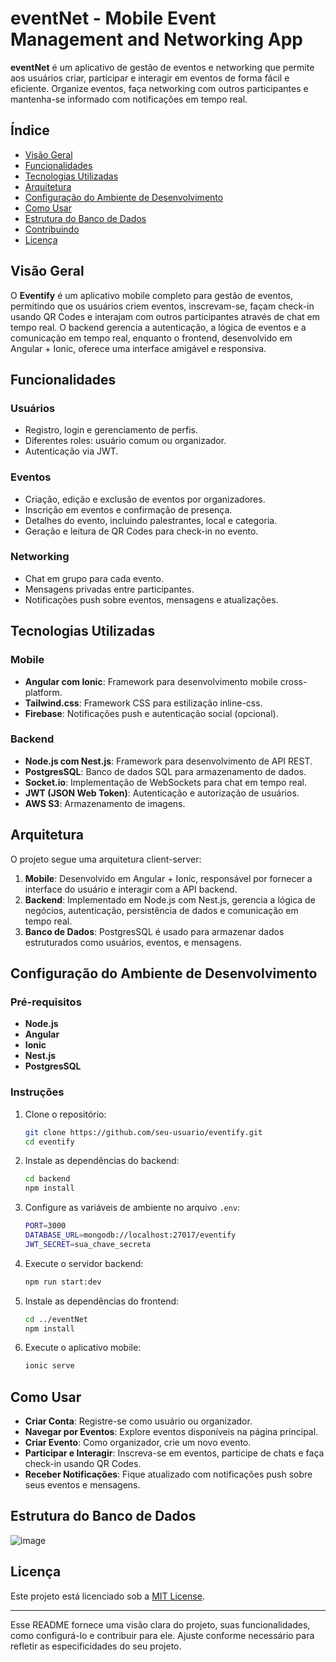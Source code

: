 # eventNet - Mobile Event Management and Networking App

**eventNet** é um aplicativo de gestão de eventos e networking que permite aos usuários criar, participar e interagir em eventos de forma fácil e eficiente. Organize eventos, faça networking com outros participantes e mantenha-se informado com notificações em tempo real.

## Índice

- [Visão Geral](#visão-geral)
- [Funcionalidades](#funcionalidades)
- [Tecnologias Utilizadas](#tecnologias-utilizadas)
- [Arquitetura](#arquitetura)
- [Configuração do Ambiente de Desenvolvimento](#configuração-do-ambiente-de-desenvolvimento)
- [Como Usar](#como-usar)
- [Estrutura do Banco de Dados](#estrutura-do-banco-de-dados)
- [Contribuindo](#contribuindo)
- [Licença](#licença)

## Visão Geral

O **Eventify** é um aplicativo mobile completo para gestão de eventos, permitindo que os usuários criem eventos, inscrevam-se, façam check-in usando QR Codes e interajam com outros participantes através de chat em tempo real. O backend gerencia a autenticação, a lógica de eventos e a comunicação em tempo real, enquanto o frontend, desenvolvido em Angular + Ionic, oferece uma interface amigável e responsiva.

## Funcionalidades

### Usuários
- Registro, login e gerenciamento de perfis.
- Diferentes roles: usuário comum ou organizador.
- Autenticação via JWT.

### Eventos
- Criação, edição e exclusão de eventos por organizadores.
- Inscrição em eventos e confirmação de presença.
- Detalhes do evento, incluindo palestrantes, local e categoria.
- Geração e leitura de QR Codes para check-in no evento.

### Networking
- Chat em grupo para cada evento.
- Mensagens privadas entre participantes.
- Notificações push sobre eventos, mensagens e atualizações.

## Tecnologias Utilizadas

### Mobile
- **Angular com Ionic**: Framework para desenvolvimento mobile cross-platform.
- **Tailwind.css**: Framework CSS para estilização inline-css.
- **Firebase**: Notificações push e autenticação social (opcional).

### Backend
- **Node.js com Nest.js**: Framework para desenvolvimento de API REST.
- **PostgresSQL**: Banco de dados SQL para armazenamento de dados.
- **Socket.io**: Implementação de WebSockets para chat em tempo real.
- **JWT (JSON Web Token)**: Autenticação e autorização de usuários.
- **AWS S3**: Armazenamento de imagens.

## Arquitetura

O projeto segue uma arquitetura client-server:

1. **Mobile**: Desenvolvido em Angular + Ionic, responsável por fornecer a interface do usuário e interagir com a API backend.
2. **Backend**: Implementado em Node.js com Nest.js, gerencia a lógica de negócios, autenticação, persistência de dados e comunicação em tempo real.
3. **Banco de Dados**: PostgresSQL é usado para armazenar dados estruturados como usuários, eventos, e mensagens.




## Configuração do Ambiente de Desenvolvimento

### Pré-requisitos

- **Node.js**
- **Angular**
- **Ionic**
- **Nest.js**
- **PostgresSQL**

### Instruções

1. Clone o repositório:
    ```bash
    git clone https://github.com/seu-usuario/eventify.git
    cd eventify
    ```

2. Instale as dependências do backend:
    ```bash
    cd backend
    npm install
    ```

3. Configure as variáveis de ambiente no arquivo `.env`:
    ```bash
    PORT=3000
    DATABASE_URL=mongodb://localhost:27017/eventify
    JWT_SECRET=sua_chave_secreta
    ```

4. Execute o servidor backend:
    ```bash
    npm run start:dev
    ```

5. Instale as dependências do frontend:
    ```bash
    cd ../eventNet
    npm install
    ```

6. Execute o aplicativo mobile:
    ```bash
    ionic serve
    ```

## Como Usar

- **Criar Conta**: Registre-se como usuário ou organizador.
- **Navegar por Eventos**: Explore eventos disponíveis na página principal.
- **Criar Evento**: Como organizador, crie um novo evento.
- **Participar e Interagir**: Inscreva-se em eventos, participe de chats e faça check-in usando QR Codes.
- **Receber Notificações**: Fique atualizado com notificações push sobre seus eventos e mensagens.

## Estrutura do Banco de Dados

![image](https://github.com/user-attachments/assets/4065d223-ef36-4573-87f3-f764138d6cdd)

## Licença

Este projeto está licenciado sob a [MIT License](LICENSE).

---

Esse README fornece uma visão clara do projeto, suas funcionalidades, como configurá-lo e contribuir para ele. Ajuste conforme necessário para refletir as especificidades do seu projeto.
